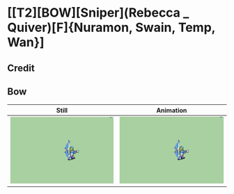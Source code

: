 # [\[T2\]\[BOW\]\[Sniper\]\(Rebecca _ Quiver\)\[F\]{Nuramon, Swain, Temp, Wan}]

## Credit


	
## Bow

| Still | Animation |
| :---: | :-------: |
| ![Bow still](./Bow_000.png) | ![Bow animation](./Bow.gif) |
